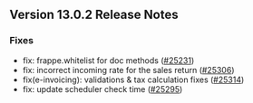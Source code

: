 ## Version 13.0.2 Release Notes

### Fixes
- fix: frappe.whitelist for doc methods ([#25231](https://github.com/frappe/prodman/pull/25231))
- fix: incorrect incoming rate for the sales return ([#25306](https://github.com/frappe/prodman/pull/25306))
- fix(e-invoicing): validations & tax calculation fixes ([#25314](https://github.com/frappe/prodman/pull/25314))
- fix: update scheduler check time ([#25295](https://github.com/frappe/prodman/pull/25295))